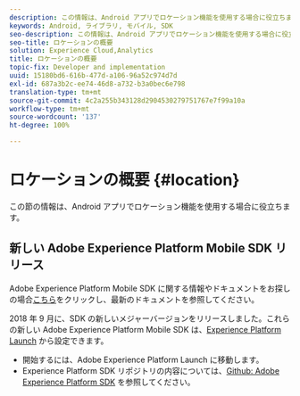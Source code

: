 ```yaml
---
description: この情報は、Android アプリでロケーション機能を使用する場合に役立ちます。
keywords: Android, ライブラリ, モバイル, SDK
seo-description: この情報は、Android アプリでロケーション機能を使用する場合に役立ちます。
seo-title: ロケーションの概要
solution: Experience Cloud,Analytics
title: ロケーションの概要
topic-fix: Developer and implementation
uuid: 15180bd6-616b-477d-a106-96a52c974d7d
exl-id: 687a3b2c-ee74-46d8-a732-b3a0bec6e798
translation-type: tm+mt
source-git-commit: 4c2a255b343128d2904530279751767e7f99a10a
workflow-type: tm+mt
source-wordcount: '137'
ht-degree: 100%

---
```


# ロケーションの概要 {#location}

この節の情報は、Android アプリでロケーション機能を使用する場合に役立ちます。

## 新しい Adobe Experience Platform Mobile SDK リリース

Adobe Experience Platform Mobile SDK に関する情報やドキュメントをお探しの場合[こちら](https://aep-sdks.gitbook.io/docs/)をクリックし、最新のドキュメントを参照してください。

2018 年 9 月に、SDK の新しいメジャーバージョンをリリースしました。これらの新しい Adobe Experience Platform Mobile SDK は、[Experience Platform Launch](https://www.adobe.com/jp/experience-platform/launch.html) から設定できます。

* 開始するには、Adobe Experience Platform Launch に移動します。
* Experience Platform SDK リポジトリの内容については、[Github: Adobe Experience Platform SDK](https://github.com/Adobe-Marketing-Cloud/acp-sdks) を参照してください。
